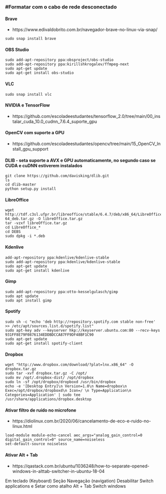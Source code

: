 <h3>#Formatar com o cabo de rede desconectado</h3>

<h4>Brave</h4>

<ul>
<li>https://www.edivaldobrito.com.br/navegador-brave-no-linux-via-snap/</li>
</ul>

```
sudo snap install brave
```

<h4> OBS Studio</h4>

```
sudo add-apt-repository ppa:obsproject/obs-studio
sudo add-apt-repository ppa:kirillshkrogalev/ffmpeg-next
sudo apt-get update
sudo apt-get install obs-studio
```
<h4>VLC</h4>

```
sudo snap install vlc
```

<h4> NVIDIA e TensorFlow</h4>

<ul>
<li>https://github.com/escoladeestudantes/tensorflow_2.0/tree/main/00_instalar_cuda_10.0_cudnn_7.6.4_suporte_gpu</li>
</ul>

<h4> OpenCV com suporte a GPU</h4>

<ul>
<li>https://github.com/escoladeestudantes/opencv/tree/main/15_OpenCV_Install_gpu_support</li>
</ul>

<h4>DLIB - seta suporte a AVX e GPU automaticamente, no segundo caso se CUDA e cuDNN estiverem instalados</h4>

```
git clone https://github.com/davisking/dlib.git
ls
cd dlib-master
python setup.py install
```

<h4>LibreOffice</h4>

```
wget http://tdf.c3sl.ufpr.br/libreoffice/stable/6.4.7/deb/x86_64/LibreOffice_6.4.7_Linux_x86-64_deb.tar.gz -O libreOffice.tar.gz
tar -vzxf libreOffice.tar.gz
cd LibreOffice_*
cd DEBS
sudo dpkg -i *.deb
```

<h4>Kdenlive</h4>

```
add-apt-repository ppa:kdenlive/kdenlive-stable
sudo add-apt-repository ppa:kdenlive/kdenlive-stable
sudo apt-get update
sudo apt-get install kdenlive
```

<h4>Gimp</h4>

```
sudo add-apt-repository ppa:otto-kesselgulasch/gimp
sudo apt update
sudo apt install gimp
```

<h4>Spotify</h4>

```
sudo sh -c "echo 'deb http://repository.spotify.com stable non-free' >> /etc/apt/sources.list.d/spotify.list"
sudo apt-key adv --keyserver hkp://keyserver.ubuntu.com:80 --recv-keys 931FF8E79F0876134EDDBDCCA87FF9DF48BF1C90
sudo apt-get update
sudo apt-get install spotify-client
```

<h4>Dropbox</h4>

```
wget "http://www.dropbox.com/download/?plat=lnx.x86_64" -O dropbox.tar.gz
sudo tar -xvf dropbox.tar.gz -C /opt/
sudo mv /opt/.dropbox-dist/ /opt/dropbox
sudo ln -sf /opt/dropbox/dropboxd /usr/bin/dropbox
echo -e '[Desktop Entry]\n Version=1.0\n Name=dropbox\n Exec=/opt/dropbox/dropboxd\n Icon=/ \n Type=Application\n Categories=Application' | sudo tee /usr/share/applications/dropbox.desktop

```

<h4>Ativar filtro de ruído no microfone</h4>
<ul>
<li>https://diolinux.com.br/2020/06/cancelamento-de-eco-e-ruido-no-linux.html</li>
</ul>

```
load-module module-echo-cancel aec_args="analog_gain_control=0 digital_gain_control=0" source_name=noiseless
set-default-source noiseless
```

<h4>Ativar Alt + Tab</h4>
<ul>
<li>https://qastack.com.br/ubuntu/1036248/how-to-separate-opened-windows-in-alttab-switcher-in-ubuntu-18-04</li>
</ul>

Em teclado (Keyboard)
Seção Navegação (navigation)
Desabilitar Switch applications
e Setar como atalho Alt + Tab
Switch windows





